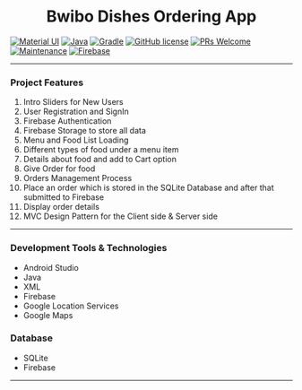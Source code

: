 # <h1 align = "center" >Bwibo Dishes Ordering App</h1>

[![Material UI](https://img.shields.io/badge/material%20ui%20-%230081CB.svg?&style=for-the-badge&logo=material-ui&logoColor=white)](https://material.io/develop)
[![Java](https://img.shields.io/badge/java-15.0.1-orange.svg)](https://www.oracle.com/java/technologies/java-se-glance.html)
[![Gradle](https://img.shields.io/badge/gradle-6.7.1-%2366DCB8.svg)](https://developer.android.com/studio/releases/gradle-plugin)
[![GitHub license](https://img.shields.io/badge/license-Apache%20License%202.0-blue.svg?style=flat)](https://github.com/GypsyTheDj/Bingo/blob/master/LICENSE.txt)
[![PRs Welcome](https://img.shields.io/badge/PRs-welcome-brightgreen.svg?style=flat-square)](https://github.com/GypsyTheDj/Bingo/pulls)
[![Maintenance](https://img.shields.io/badge/Maintained%3F-yes-green.svg)](https://github.com/GypsyTheDj)
[![Firebase](https://img.shields.io/badge/firebase%20-%23039BE5.svg?&style=for-the-badge&logo=firebase)](https://firebase.google.com/products-build)


<hr/>
<h3>Project Features</h3>
<ol>
  <li>Intro Sliders for New Users</li>
  <li>User Registration and SignIn</li>
  <li>Firebase Authentication</li>
  <li>Firebase Storage to store all data</li>
  <li>Menu and Food List Loading</li>
  <li>Different types of food under a menu item</li>
  <li>Details about food and add to Cart option</li>
  <li>Give Order for food</li>
  <li>Orders Management Process</li>
  <li>Place an order which is stored in the SQLite Database and after that submitted to Firebase</li>
  <li>Display order details</li>
  <li>MVC Design Pattern for the Client side & Server side</li>
</ol>

<hr/>
<h3>Development Tools & Technologies</h3>
<ul>
  <li>Android Studio</li>
  <li>Java</li>
  <li>XML</li>
  <li>Firebase</li>
  <li>Google Location Services</li>
  <li>Google Maps</li>
</ul>

<h3>Database</h3>
<ul>
  <li>SQLite</li>
  <li>Firebase</li>
</ul>

<hr/>


